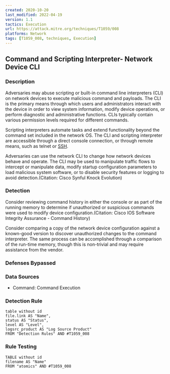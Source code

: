 ```yaml
---
created: 2020-10-20
last_modified: 2022-04-19
version: 1.1
tactics: Execution
url: https://attack.mitre.org/techniques/T1059/008
platforms: Network
tags: [T1059_008, techniques, Execution]
---
```


## Command and Scripting Interpreter- Network Device CLI

### Description

Adversaries may abuse scripting or built-in command line interpreters (CLI) on network devices to execute malicious command and payloads. The CLI is the primary means through which users and administrators interact with the device in order to view system information, modify device operations, or perform diagnostic and administrative functions. CLIs typically contain various permission levels required for different commands. 

Scripting interpreters automate tasks and extend functionality beyond the command set included in the network OS. The CLI and scripting interpreter are accessible through a direct console connection, or through remote means, such as telnet or [SSH](https://attack.mitre.org/techniques/T1021/004).

Adversaries can use the network CLI to change how network devices behave and operate. The CLI may be used to manipulate traffic flows to intercept or manipulate data, modify startup configuration parameters to load malicious system software, or to disable security features or logging to avoid detection.(Citation: Cisco Synful Knock Evolution)

### Detection

Consider reviewing command history in either the console or as part of the running memory to determine if unauthorized or suspicious commands were used to modify device configuration.(Citation: Cisco IOS Software Integrity Assurance - Command History)

Consider comparing a copy of the network device configuration against a known-good version to discover unauthorized changes to the command interpreter. The same process can be accomplished through a comparison of the run-time memory, though this is non-trivial and may require assistance from the vendor.

### Defenses Bypassed



### Data Sources

  - Command: Command Execution
### Detection Rule

```dataview
table without id
file.link AS "Name",
status AS "Status",
level AS "Level",
logsrc_product AS "Log Source Product"
FROM "Detection Rules" AND #T1059_008
```

### Rule Testing

```dataview
TABLE without id
filename AS "Name"
FROM "atomics" AND #T1059_008
```
